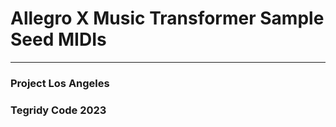 # Allegro X Music Transformer Sample Seed MIDIs

***

### Project Los Angeles
### Tegridy Code 2023
